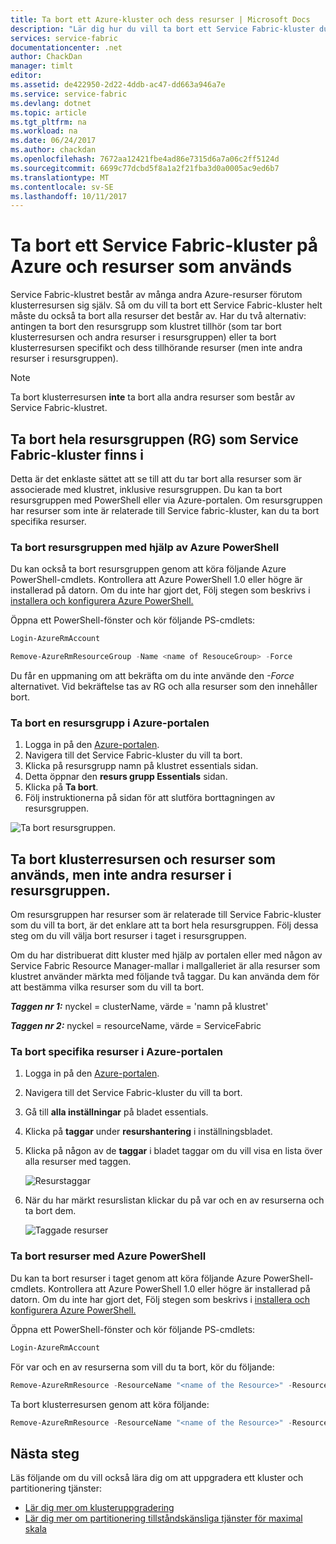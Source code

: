 ```yaml
---
title: Ta bort ett Azure-kluster och dess resurser | Microsoft Docs
description: "Lär dig hur du vill ta bort ett Service Fabric-kluster du tar bort resursgruppen som innehåller klustret eller selektivt ta bort resurser."
services: service-fabric
documentationcenter: .net
author: ChackDan
manager: timlt
editor: 
ms.assetid: de422950-2d22-4ddb-ac47-dd663a946a7e
ms.service: service-fabric
ms.devlang: dotnet
ms.topic: article
ms.tgt_pltfrm: na
ms.workload: na
ms.date: 06/24/2017
ms.author: chackdan
ms.openlocfilehash: 7672aa12421fbe4ad86e7315d6a7a06c2ff5124d
ms.sourcegitcommit: 6699c77dcbd5f8a1a2f21fba3d0a0005ac9ed6b7
ms.translationtype: MT
ms.contentlocale: sv-SE
ms.lasthandoff: 10/11/2017
---
```

# <a name="delete-a-service-fabric-cluster-on-azure-and-the-resources-it-uses"></a>Ta bort ett Service Fabric-kluster på Azure och resurser som används
Service Fabric-klustret består av många andra Azure-resurser förutom klusterresursen sig själv. Så om du vill ta bort ett Service Fabric-kluster helt måste du också ta bort alla resurser det består av.
Har du två alternativ: antingen ta bort den resursgrupp som klustret tillhör (som tar bort klusterresursen och andra resurser i resursgruppen) eller ta bort klusterresursen specifikt och dess tillhörande resurser (men inte andra resurser i resursgruppen).

> [!NOTE]
> Ta bort klusterresursen **inte** ta bort alla andra resurser som består av Service Fabric-klustret.
> 
> 

## <a name="delete-the-entire-resource-group-rg-that-the-service-fabric-cluster-is-in"></a>Ta bort hela resursgruppen (RG) som Service Fabric-kluster finns i
Detta är det enklaste sättet att se till att du tar bort alla resurser som är associerade med klustret, inklusive resursgruppen. Du kan ta bort resursgruppen med PowerShell eller via Azure-portalen. Om resursgruppen har resurser som inte är relaterade till Service fabric-kluster, kan du ta bort specifika resurser.

### <a name="delete-the-resource-group-using-azure-powershell"></a>Ta bort resursgruppen med hjälp av Azure PowerShell
Du kan också ta bort resursgruppen genom att köra följande Azure PowerShell-cmdlets. Kontrollera att Azure PowerShell 1.0 eller högre är installerad på datorn. Om du inte har gjort det, Följ stegen som beskrivs i [installera och konfigurera Azure PowerShell.](/powershell/azure/overview)

Öppna ett PowerShell-fönster och kör följande PS-cmdlets:

```powershell
Login-AzureRmAccount

Remove-AzureRmResourceGroup -Name <name of ResouceGroup> -Force
```

Du får en uppmaning om att bekräfta om du inte använde den *-Force* alternativet. Vid bekräftelse tas av RG och alla resurser som den innehåller bort.

### <a name="delete-a-resource-group-in-the-azure-portal"></a>Ta bort en resursgrupp i Azure-portalen
1. Logga in på den [Azure-portalen](https://portal.azure.com).
2. Navigera till det Service Fabric-kluster du vill ta bort.
3. Klicka på resursgrupp namn på klustret essentials sidan.
4. Detta öppnar den **resurs grupp Essentials** sidan.
5. Klicka på **Ta bort**.
6. Följ instruktionerna på sidan för att slutföra borttagningen av resursgruppen.

![Ta bort resursgruppen.][ResourceGroupDelete]

## <a name="delete-the-cluster-resource-and-the-resources-it-uses-but-not-other-resources-in-the-resource-group"></a>Ta bort klusterresursen och resurser som används, men inte andra resurser i resursgruppen.
Om resursgruppen har resurser som är relaterade till Service Fabric-kluster som du vill ta bort, är det enklare att ta bort hela resursgruppen. Följ dessa steg om du vill välja bort resurser i taget i resursgruppen.

Om du har distribuerat ditt kluster med hjälp av portalen eller med någon av Service Fabric Resource Manager-mallar i mallgalleriet är alla resurser som klustret använder märkta med följande två taggar. Du kan använda dem för att bestämma vilka resurser som du vill ta bort.

***Taggen nr 1:*** nyckel = clusterName, värde = 'namn på klustret'

***Taggen nr 2:*** nyckel = resourceName, värde = ServiceFabric

### <a name="delete-specific-resources-in-the-azure-portal"></a>Ta bort specifika resurser i Azure-portalen
1. Logga in på den [Azure-portalen](https://portal.azure.com).
2. Navigera till det Service Fabric-kluster du vill ta bort.
3. Gå till **alla inställningar** på bladet essentials.
4. Klicka på **taggar** under **resurshantering** i inställningsbladet.
5. Klicka på någon av de **taggar** i bladet taggar om du vill visa en lista över alla resurser med taggen.
   
    ![Resurstaggar][ResourceTags]
6. När du har märkt resurslistan klickar du på var och en av resurserna och ta bort dem.
   
    ![Taggade resurser][TaggedResources]

### <a name="delete-the-resources-using-azure-powershell"></a>Ta bort resurser med Azure PowerShell
Du kan ta bort resurser i taget genom att köra följande Azure PowerShell-cmdlets. Kontrollera att Azure PowerShell 1.0 eller högre är installerad på datorn. Om du inte har gjort det, Följ stegen som beskrivs i [installera och konfigurera Azure PowerShell.](/powershell/azure/overview)

Öppna ett PowerShell-fönster och kör följande PS-cmdlets:

```powershell
Login-AzureRmAccount
```
För var och en av resurserna som vill du ta bort, kör du följande:

```powershell
Remove-AzureRmResource -ResourceName "<name of the Resource>" -ResourceType "<Resource Type>" -ResourceGroupName "<name of the resource group>" -Force
```

Ta bort klusterresursen genom att köra följande:

```powershell
Remove-AzureRmResource -ResourceName "<name of the Resource>" -ResourceType "Microsoft.ServiceFabric/clusters" -ResourceGroupName "<name of the resource group>" -Force
```

## <a name="next-steps"></a>Nästa steg
Läs följande om du vill också lära dig om att uppgradera ett kluster och partitionering tjänster:

* [Lär dig mer om klusteruppgradering](service-fabric-cluster-upgrade.md)
* [Lär dig mer om partitionering tillståndskänsliga tjänster för maximal skala](service-fabric-concepts-partitioning.md)

<!--Image references-->
[ResourceGroupDelete]: ./media/service-fabric-cluster-delete/ResourceGroupDelete.PNG

[ResourceTags]: ./media/service-fabric-cluster-delete/ResourceTags.png

[TaggedResources]: ./media/service-fabric-cluster-delete/TaggedResources.PNG
